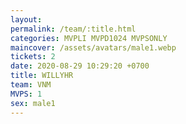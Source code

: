 ```yaml
---
layout: 
permalink: /team/:title.html
categories: MVPLI MVPD1024 MVPSONLY
maincover: /assets/avatars/male1.webp
tickets: 2
date: 2020-08-29 10:29:20 +0700
title: WILLYHR
team: VNM
MVPS: 1
sex: male1
---
```

